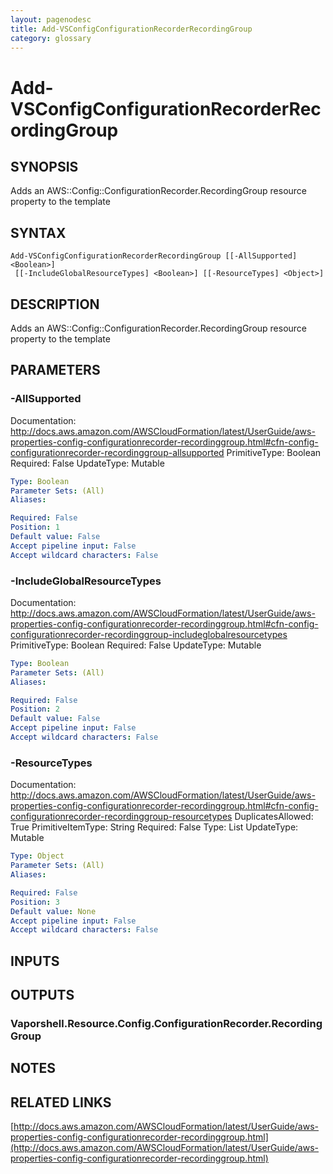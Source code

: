 ```yaml
---
layout: pagenodesc
title: Add-VSConfigConfigurationRecorderRecordingGroup
category: glossary
---
```


# Add-VSConfigConfigurationRecorderRecordingGroup

## SYNOPSIS
Adds an AWS::Config::ConfigurationRecorder.RecordingGroup resource property to the template

## SYNTAX

```
Add-VSConfigConfigurationRecorderRecordingGroup [[-AllSupported] <Boolean>]
 [[-IncludeGlobalResourceTypes] <Boolean>] [[-ResourceTypes] <Object>]
```

## DESCRIPTION
Adds an AWS::Config::ConfigurationRecorder.RecordingGroup resource property to the template

## PARAMETERS

### -AllSupported
Documentation: http://docs.aws.amazon.com/AWSCloudFormation/latest/UserGuide/aws-properties-config-configurationrecorder-recordinggroup.html#cfn-config-configurationrecorder-recordinggroup-allsupported
PrimitiveType: Boolean
Required: False
UpdateType: Mutable

```yaml
Type: Boolean
Parameter Sets: (All)
Aliases: 

Required: False
Position: 1
Default value: False
Accept pipeline input: False
Accept wildcard characters: False
```

### -IncludeGlobalResourceTypes
Documentation: http://docs.aws.amazon.com/AWSCloudFormation/latest/UserGuide/aws-properties-config-configurationrecorder-recordinggroup.html#cfn-config-configurationrecorder-recordinggroup-includeglobalresourcetypes
PrimitiveType: Boolean
Required: False
UpdateType: Mutable

```yaml
Type: Boolean
Parameter Sets: (All)
Aliases: 

Required: False
Position: 2
Default value: False
Accept pipeline input: False
Accept wildcard characters: False
```

### -ResourceTypes
Documentation: http://docs.aws.amazon.com/AWSCloudFormation/latest/UserGuide/aws-properties-config-configurationrecorder-recordinggroup.html#cfn-config-configurationrecorder-recordinggroup-resourcetypes
DuplicatesAllowed: True
PrimitiveItemType: String
Required: False
Type: List
UpdateType: Mutable

```yaml
Type: Object
Parameter Sets: (All)
Aliases: 

Required: False
Position: 3
Default value: None
Accept pipeline input: False
Accept wildcard characters: False
```

## INPUTS

## OUTPUTS

### Vaporshell.Resource.Config.ConfigurationRecorder.RecordingGroup

## NOTES

## RELATED LINKS

[http://docs.aws.amazon.com/AWSCloudFormation/latest/UserGuide/aws-properties-config-configurationrecorder-recordinggroup.html](http://docs.aws.amazon.com/AWSCloudFormation/latest/UserGuide/aws-properties-config-configurationrecorder-recordinggroup.html)


